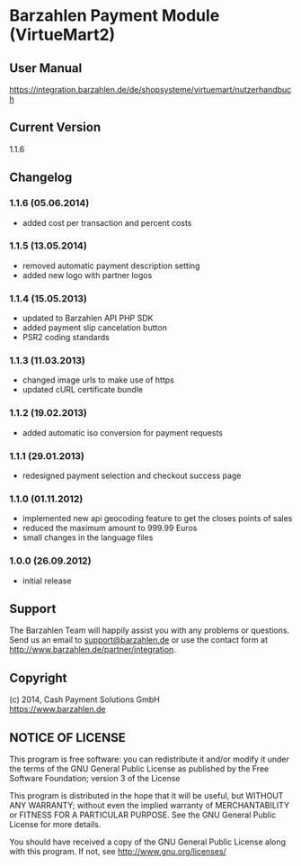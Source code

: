 # Barzahlen Payment Module (VirtueMart2)

## User Manual
https://integration.barzahlen.de/de/shopsysteme/virtuemart/nutzerhandbuch

## Current Version
1.1.6

## Changelog

### 1.1.6 (05.06.2014)
* added cost per transaction and percent costs

### 1.1.5 (13.05.2014)
* removed automatic payment description setting
* added new logo with partner logos

### 1.1.4 (15.05.2013)
* updated to Barzahlen API PHP SDK
* added payment slip cancelation button
* PSR2 coding standards

### 1.1.3 (11.03.2013)
* changed image urls to make use of https
* updated cURL certificate bundle

### 1.1.2 (19.02.2013)
* added automatic iso conversion for payment requests

### 1.1.1 (29.01.2013)
* redesigned payment selection and checkout success page

### 1.1.0 (01.11.2012)
* implemented new api geocoding feature to get the closes points of sales
* reduced the maximum amount to 999.99 Euros
* small changes in the language files

### 1.0.0 (26.09.2012)
* initial release

## Support
The Barzahlen Team will happily assist you with any problems or questions. Send us an email to support@barzahlen.de or use the contact form at http://www.barzahlen.de/partner/integration.

## Copyright
(c) 2014, Cash Payment Solutions GmbH  
https://www.barzahlen.de

## NOTICE OF LICENSE
This program is free software: you can redistribute it and/or modify it under the terms of the GNU General Public License as published by the Free Software Foundation; version 3 of the License

This program is distributed in the hope that it will be useful, but WITHOUT ANY WARRANTY; without even the implied warranty of MERCHANTABILITY or FITNESS FOR A PARTICULAR PURPOSE. See the GNU General Public License for more details.

You should have received a copy of the GNU General Public License along with this program.  If not, see http://www.gnu.org/licenses/